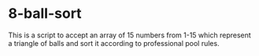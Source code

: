 # 8-ball-sort
This is a script to accept an array of 15 numbers from 1-15 which represent a triangle of balls and sort it according to professional pool rules.
